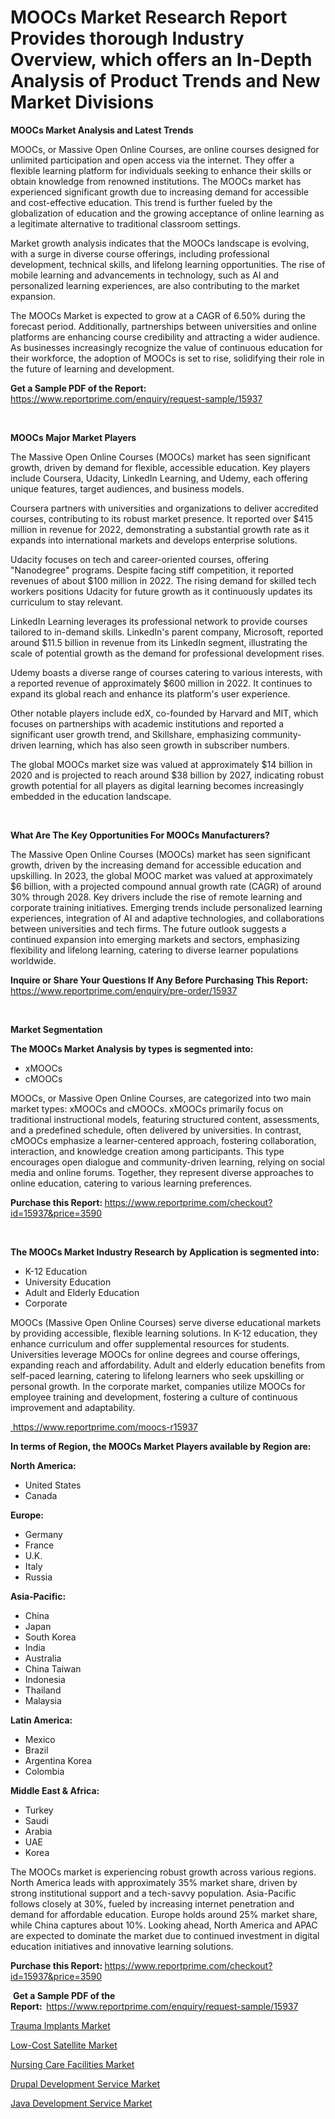 <p><h1>MOOCs Market Research Report Provides thorough Industry Overview, which offers an In-Depth Analysis of Product Trends and New Market Divisions</h1></p><p><strong>MOOCs Market Analysis and Latest Trends</strong></p>
<p><p>MOOCs, or Massive Open Online Courses, are online courses designed for unlimited participation and open access via the internet. They offer a flexible learning platform for individuals seeking to enhance their skills or obtain knowledge from renowned institutions. The MOOCs market has experienced significant growth due to increasing demand for accessible and cost-effective education. This trend is further fueled by the globalization of education and the growing acceptance of online learning as a legitimate alternative to traditional classroom settings.</p><p>Market growth analysis indicates that the MOOCs landscape is evolving, with a surge in diverse course offerings, including professional development, technical skills, and lifelong learning opportunities. The rise of mobile learning and advancements in technology, such as AI and personalized learning experiences, are also contributing to the market expansion.</p><p>The MOOCs Market is expected to grow at a CAGR of 6.50% during the forecast period. Additionally, partnerships between universities and online platforms are enhancing course credibility and attracting a wider audience. As businesses increasingly recognize the value of continuous education for their workforce, the adoption of MOOCs is set to rise, solidifying their role in the future of learning and development.</p></p>
<p><strong>Get a Sample PDF of the Report:&nbsp;</strong> <a href="https://www.reportprime.com/enquiry/request-sample/15937?utm_campaign=104&utm_medium=2&utm_source=Github&utm_content=ia&utm_term=23112024&utm_id=moocs">https://www.reportprime.com/enquiry/request-sample/15937</a></p>
<p>&nbsp;</p>
<p><strong>MOOCs Major Market Players</strong></p>
<p><p>The Massive Open Online Courses (MOOCs) market has seen significant growth, driven by demand for flexible, accessible education. Key players include Coursera, Udacity, LinkedIn Learning, and Udemy, each offering unique features, target audiences, and business models.</p><p>Coursera partners with universities and organizations to deliver accredited courses, contributing to its robust market presence. It reported over $415 million in revenue for 2022, demonstrating a substantial growth rate as it expands into international markets and develops enterprise solutions.</p><p>Udacity focuses on tech and career-oriented courses, offering "Nanodegree" programs. Despite facing stiff competition, it reported revenues of about $100 million in 2022. The rising demand for skilled tech workers positions Udacity for future growth as it continuously updates its curriculum to stay relevant.</p><p>LinkedIn Learning leverages its professional network to provide courses tailored to in-demand skills. LinkedIn's parent company, Microsoft, reported around $11.5 billion in revenue from its LinkedIn segment, illustrating the scale of potential growth as the demand for professional development rises.</p><p>Udemy boasts a diverse range of courses catering to various interests, with a reported revenue of approximately $600 million in 2022. It continues to expand its global reach and enhance its platform's user experience.</p><p>Other notable players include edX, co-founded by Harvard and MIT, which focuses on partnerships with academic institutions and reported a significant user growth trend, and Skillshare, emphasizing community-driven learning, which has also seen growth in subscriber numbers.</p><p>The global MOOCs market size was valued at approximately $14 billion in 2020 and is projected to reach around $38 billion by 2027, indicating robust growth potential for all players as digital learning becomes increasingly embedded in the education landscape.</p></p>
<p>&nbsp;</p>
<p><strong>What Are The Key Opportunities For MOOCs Manufacturers?</strong></p>
<p><p>The Massive Open Online Courses (MOOCs) market has seen significant growth, driven by the increasing demand for accessible education and upskilling. In 2023, the global MOOC market was valued at approximately $6 billion, with a projected compound annual growth rate (CAGR) of around 30% through 2028. Key drivers include the rise of remote learning and corporate training initiatives. Emerging trends include personalized learning experiences, integration of AI and adaptive technologies, and collaborations between universities and tech firms. The future outlook suggests a continued expansion into emerging markets and sectors, emphasizing flexibility and lifelong learning, catering to diverse learner populations worldwide.</p></p>
<p><strong>Inquire or Share Your Questions If Any Before Purchasing This Report:</strong> <a href="https://www.reportprime.com/enquiry/pre-order/15937?utm_campaign=104&utm_medium=2&utm_source=Github&utm_content=ia&utm_term=23112024&utm_id=moocs">https://www.reportprime.com/enquiry/pre-order/15937</a></p>
<p>&nbsp;</p>
<p><strong>Market Segmentation</strong></p>
<p><strong>The MOOCs Market Analysis by types is segmented into:</strong></p>
<p><ul><li>xMOOCs</li><li>cMOOCs</li></ul></p>
<p><p>MOOCs, or Massive Open Online Courses, are categorized into two main market types: xMOOCs and cMOOCs. xMOOCs primarily focus on traditional instructional models, featuring structured content, assessments, and a predefined schedule, often delivered by universities. In contrast, cMOOCs emphasize a learner-centered approach, fostering collaboration, interaction, and knowledge creation among participants. This type encourages open dialogue and community-driven learning, relying on social media and online forums. Together, they represent diverse approaches to online education, catering to various learning preferences.</p></p>
<p><strong>Purchase this Report:&nbsp;</strong><a href="https://www.reportprime.com/checkout?id=15937&price=3590&utm_campaign=104&utm_medium=2&utm_source=Github&utm_content=ia&utm_term=23112024&utm_id=moocs">https://www.reportprime.com/checkout?id=15937&price=3590</a></p>
<p>&nbsp;</p>
<p><strong>The MOOCs Market Industry Research by Application is segmented into:</strong></p>
<p><ul><li>K-12 Education</li><li>University Education</li><li>Adult and Elderly Education</li><li>Corporate</li></ul></p>
<p><p>MOOCs (Massive Open Online Courses) serve diverse educational markets by providing accessible, flexible learning solutions. In K-12 education, they enhance curriculum and offer supplemental resources for students. Universities leverage MOOCs for online degrees and course offerings, expanding reach and affordability. Adult and elderly education benefits from self-paced learning, catering to lifelong learners who seek upskilling or personal growth. In the corporate market, companies utilize MOOCs for employee training and development, fostering a culture of continuous improvement and adaptability.</p></p>
<p><a href="https://www.reportprime.com/moocs-r15937?utm_campaign=104&utm_medium=2&utm_source=Github&utm_content=ia&utm_term=23112024&utm_id=moocs">&nbsp;https://www.reportprime.com/moocs-r15937</a></p>
<p><strong>In terms of Region, the MOOCs Market Players available by Region are:</strong></p>
<p>
    <p> <strong> North America: </strong>
        <ul>
            <li>United States</li>
            <li>Canada</li>
        </ul>
        </p> 
    <p> <strong> Europe: </strong>
        <ul>
            <li>Germany</li>
            <li>France</li>
            <li>U.K.</li>
            <li>Italy</li>
            <li>Russia</li>
        </ul>
        </p> 
    <p> <strong> Asia-Pacific: </strong>
        <ul>
            <li>China</li>
            <li>Japan</li>
            <li>South Korea</li>
            <li>India</li>
            <li>Australia</li>
            <li>China Taiwan</li>
            <li>Indonesia</li>
            <li>Thailand</li>
            <li>Malaysia</li>
        </ul>
        </p> 
    <p> <strong> Latin America: </strong>
        <ul>
            <li>Mexico</li>
            <li>Brazil</li>
            <li>Argentina Korea</li>
            <li>Colombia</li>
        </ul>
        </p> 
    <p> <strong> Middle East & Africa: </strong>
        <ul>
            <li>Turkey</li>
            <li>Saudi</li>
            <li>Arabia</li>
            <li>UAE</li>
            <li>Korea</li>
        </ul>
    </p>
    </p>
<p><p>The MOOCs market is experiencing robust growth across various regions. North America leads with approximately 35% market share, driven by strong institutional support and a tech-savvy population. Asia-Pacific follows closely at 30%, fueled by increasing internet penetration and demand for affordable education. Europe holds around 25% market share, while China captures about 10%. Looking ahead, North America and APAC are expected to dominate the market due to continued investment in digital education initiatives and innovative learning solutions.</p></p>
<p><strong>Purchase this Report: </strong><a href="https://www.reportprime.com/checkout?id=15937&price=3590&utm_campaign=104&utm_medium=2&utm_source=Github&utm_content=ia&utm_term=23112024&utm_id=moocs">https://www.reportprime.com/checkout?id=15937&price=3590</a></p>
<p>&nbsp;<strong>Get a Sample PDF of the Report:&nbsp;&nbsp;</strong><a href="https://www.reportprime.com/enquiry/request-sample/15937?utm_campaign=104&utm_medium=2&utm_source=Github&utm_content=ia&utm_term=23112024&utm_id=moocs">https://www.reportprime.com/enquiry/request-sample/15937</a></p>
<p><strong></strong></p>
<p><p><a href="https://github.com/FahadAhmed223/Market-Research-Report-List-1/blob/main/trauma-implants-market.md?utm_campaign=104&utm_medium=2&utm_source=Github&utm_content=ia&utm_term=23112024&utm_id=moocs">Trauma Implants Market</a></p><p><a href="https://github.com/borgmrikki329/Market-Research-Report-List-1/blob/main/low-cost-satellite-market.md?utm_campaign=104&utm_medium=2&utm_source=Github&utm_content=ia&utm_term=23112024&utm_id=moocs">Low-Cost Satellite Market</a></p><p><a href="https://www.linkedin.com/pulse/nursing-care-facilities-market-analysis-report-2024-2031-challenges-xoxgc?utm_campaign=104&utm_medium=2&utm_source=Github&utm_content=ia&utm_term=23112024&utm_id=moocs">Nursing Care Facilities Market</a></p><p><a href="https://issuu.com/reportprime-2/docs/drupal-development-service-market-s_5f7136fca47727?utm_campaign=104&utm_medium=2&utm_source=Github&utm_content=ia&utm_term=23112024&utm_id=moocs">Drupal Development Service Market</a></p><p><a href="https://issuu.com/reportprime-2/docs/java-development-service-market-siz_af8352608b94bf?utm_campaign=104&utm_medium=2&utm_source=Github&utm_content=ia&utm_term=23112024&utm_id=moocs">Java Development Service Market</a></p></p>